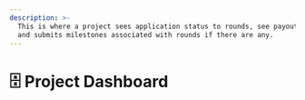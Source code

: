 ```yaml
---
description: >-
  This is where a project sees application status to rounds, see payouts status
  and submits milestones associated with rounds if there are any.
---
```


# 🗄 Project Dashboard

